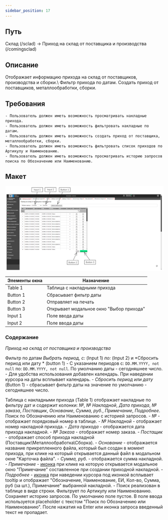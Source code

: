 ```yaml
---
sidebar_position: 17
---
```


## Путь 
Склад (/sclad) -> Приход на склад от поставщика и производства (/comingsclad)

## Описание
Отображает информацию прихода на склад от поставщиков, производства и сборки.\ Фильтр прихода по датам. Создать приход от поставщиков, металлообработки, сборки. 

## Требования
    - Пользователь должен иметь возможность просматривать накладные прихода.
    - Пользователь должен иметь возможность фильтровать накладные по датам.
    - Пользователь должен иметь возможность создать приход от поставщика, металлообработки, сборки.
    - Пользователь должен иметь возможность фильтровать список приходов по Артикулу и Наименованию.
    - Пользователь должен иметь возможность просматривать историю запросов поиска по Обозначению или Наименованию.

## Макет
![Пример изображения окна Прихода на склад от поставщиков и производства](\img\ArrivalAtTheWarehouse.png)

| Элементы окна | Назначение |
|---|---|
|Table 1| Таблица с накладными прихода |
|Button 1| Сбрасывает фильтр даты |
|Button 2| Отправляет на печать |
|Button 3| Открывает модальное окно "Выбор прихода" |
|Input 1| Поле ввода даты |
|Input 2| Поле ввода даты |

### Содержание
*Приход на склад от поставщика и производства*

Фильтр по датам *Выбрать период, с:* (Input 1) *по:* (Input 2) и *Сбросить период или дату * (button 1)
    - С указанием периодов с: `DD.MM.YYYY, not null` по: `DD.MM.YYYY, not null`. По умолчанию даты - сегодняшнее число.
    - Для удобства использования добавлен календарь. При наведении курсора на даты всплывает календарь.
    - *Сбросить период или дату* (Button 1) - сбрасывает фильтр даты на значение по умолчанию - сегодняшнее число.

Таблица с накладными прихода (Table 1) отображает накладные по фильтру дат и содержит колонки: *№*, *№ Накладной*, *Дата прихода*, *№ заказа*, *Поставщик*, *Основание*, *Сумма, руб.*, *Примечание*, *Подробнее*. Поиск по Обозначению или Наименованию с историей запросов.
    - *№* - отображает порядковый номер в таблице.
    - *№ Накладной* - отображает номер накладной прихода.
    - *Дата прихода* - отображается дата прихода накладной.
    - *№ Заказа* - отображает номер заказа.
    - *Постащик* - отображает способ прихода накладной (Поставщик\Металлообработка\Сборка).
    - *Основание* - отображается название прикрепленного файла, который был создан в момент прихода, при клике на который открывается данный файл в модальном окне "Карточка файла".
    - *Сумма, руб.* - отображается сумма накладной.
    - *Примечание* - [иконка](/img/plus.png) при клике на которую открывается модальное окно  "Примечание" составленное при создании приходной накладной.
    - *Подробнее* - [иконка](/img/plus.png) при наведении курсора под иконкой всплывает tooltip и отображает "Обозначение, Наименование, ЕИ, Кол-во, Сумма, руб (за шт.), Примечание" выбранной накладной. 
    - Поиск реализован в таблице в виде строки. Фильтрует по Артикулу или Наименованию. Сохраняет историю запросов. По умолчанию поле пустое. В поле ввода используется placeholder c текстом "Поиск по Обозначению или Наименованию". После нажатия на Enter или иконка запроса введенный текст не пропадает.